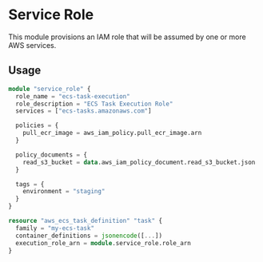 # Service Role

This module provisions an IAM role that will be assumed by one or more AWS services.

## Usage

```terraform
module "service_role" {
  role_name = "ecs-task-execution"
  role_description = "ECS Task Execution Role"
  services = ["ecs-tasks.amazonaws.com"]

  policies = {
    pull_ecr_image = aws_iam_policy.pull_ecr_image.arn
  }

  policy_documents = {
    read_s3_bucket = data.aws_iam_policy_document.read_s3_bucket.json
  }

  tags = {
    environment = "staging"
  }
}

resource "aws_ecs_task_definition" "task" {
  family = "my-ecs-task"
  container_definitions = jsonencode([...])
  execution_role_arn = module.service_role.role_arn
}
```
